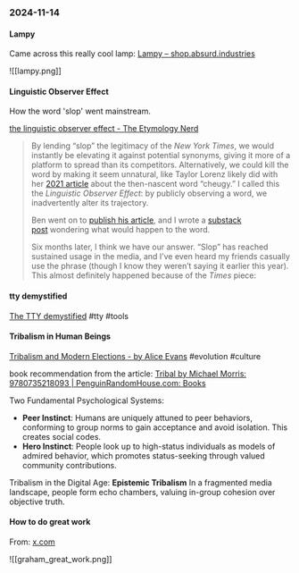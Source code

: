 ### 2024-11-14
#### Lampy 
Came across this really cool lamp: [Lampy – shop.absurd.industries](https://shop.absurd.industries/products/lampy)

![[lampy.png]]

#### Linguistic Observer Effect
How the word 'slop' went mainstream.

[the linguistic observer effect - The Etymology Nerd](https://etymology.substack.com/p/the-linguistic-observer-effect)

> By lending “slop” the legitimacy of the _New York Times_, we would instantly be elevating it against potential synonyms, giving it more of a platform to spread than its competitors. Alternatively, we could kill the word by making it seem unnatural, like Taylor Lorenz likely did with her [2021 article](https://www.nytimes.com/2021/04/29/style/cheugy.html) about the then-nascent word “cheugy.” I called this the _Linguistic Observer Effect_: by publicly observing a word, we inadvertently alter its trajectory.
> 
> Ben went on to [publish his article](https://www.nytimes.com/2024/06/11/style/ai-search-slop.html), and I wrote a [substack post](https://etymology.substack.com/p/how-to-kill-a-word) wondering what would happen to the word.
>
> Six months later, I think we have our answer. “Slop” has reached sustained usage in the media, and I’ve even heard my friends casually use the phrase (though I know they weren’t saying it earlier this year). This almost definitely happened because of the _Times_ piece:

#### tty demystified
[The TTY demystified](https://www.linusakesson.net/programming/tty/) #tty #tools

#### Tribalism in Human Beings
[Tribalism and Modern Elections - by Alice Evans](https://www.ggd.world/p/tribalism-and-modern-elections) #evolution #culture 

book recommendation from the article: [Tribal by Michael Morris: 9780735218093 | PenguinRandomHouse.com: Books](https://www.penguinrandomhouse.com/books/557404/tribal-by-michael-morris)

Two Fundamental Psychological Systems:

- **Peer Instinct**: Humans are uniquely attuned to peer behaviors, conforming to group norms to gain acceptance and avoid isolation. This creates social codes.
- **Hero Instinct**: People look up to high-status individuals as models of admired behavior, which promotes status-seeking through valued community contributions.

Tribalism in the Digital Age: **Epistemic Tribalism** In a fragmented media landscape, people form echo chambers, valuing in-group cohesion over objective truth.

#### How to do great work
From: [x.com](https://x.com/_alexbrogan/status/1856850137764753832)

![[graham_great_work.png]]